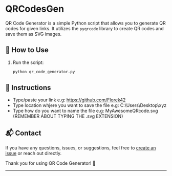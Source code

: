 # QRCodesGen

QR Code Generator is a simple Python script that allows you to generate QR codes for given links. It utilizes the `pyqrcode` library to create QR codes and save them as SVG images.

## 🚀 How to Use

1. Run the script:
    ```bash
    python qr_code_generator.py
    ```

## 📝 Instructions

- Type/paste your link e.g: https://github.com/Florek42
- Type location whjere you want to save the file e.g: C:\Users\Desktop\xyz
- Type how do you want to name the file e.g: MyAwesomeQRcode.svg  (REMEMBER ABOUT TYPING THE .svg EXTENSION)

## 📬 Contact

If you have any questions, issues, or suggestions, feel free to [create an issue](https://github.com/your-username/qr-code-generator/issues) or reach out directly.

Thank you for using QR Code Generator! 🚀

------------------------------------------------------------------------------------------------------------------------